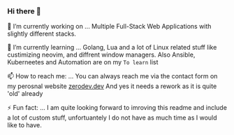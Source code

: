 ### Hi there 👋

🔭 I’m currently working on ...
Multiple Full-Stack Web Applications with slightly different stacks.


🌱 I’m currently learning ...
Golang, Lua and a lot of Linux related stuff like custimizing neovim, and diffrent window managers.
Also Ansible, Kuberneetes and Automation are on my `To learn` list


📫 How to reach me: ...
You can always reach me via the contact form on my perosnal website [zerodev.dev](https://zerodev.dev)
And yes it needs a rework as it is quite 'old' already


⚡ Fun fact: ...
I am quite looking forward to imroving this readme and include a lot of custom stuff, unfortuantely I do not have as much time as I would like to have.


<!--
**zettlrobert/zettlrobert** is a ✨ _special_ ✨ repository because its `README.md` (this file) appears on your GitHub profile.

Here are some ideas to get you started:

- 👯 I’m looking to collaborate on ...
- 🤔 I’m looking for help with ...
- 💬 Ask me about ...
- 😄 Pronouns: ...
-->
